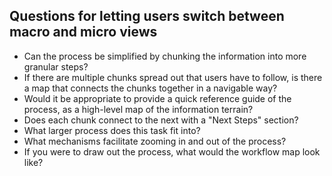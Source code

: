 
## Questions for letting users switch between macro and micro views

* Can the process be simplified by chunking the information into more granular steps?
* If there are multiple chunks spread out that users have to follow, is there a map that connects the chunks together in a navigable way?
* Would it be appropriate to provide a quick reference guide of the process, as a high-level map of the information terrain?
* Does each chunk connect to the next with a "Next Steps" section?
* What larger process does this task fit into?
* What mechanisms facilitate zooming in and out of the process?
* If you were to draw out the process, what would the workflow map look like?
